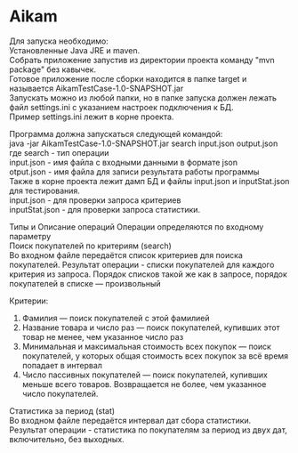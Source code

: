 # Aikam
Для запуска необходимо:<br>
Установленные Java JRE и maven.<br>
Собрать приложение запустив из директории проекта команду "mvn package" без кавычек.<br>
Готовое приложение после сборки находится в папке target и называется AikamTestCase-1.0-SNAPSHOT.jar<br>
Запускать можно из любой папки, но в папке запуска должен лежать файл settings.ini с указанием настроек подключения к БД.<br>
Пример settings.ini лежит в корне проекта.<br>

Программа должна запускаться следующей командой:<br>
java -jar AikamTestCase-1.0-SNAPSHOT.jar search input.json output.json<br>
где search - тип операции<br>
input.json - имя файла с входными данными в формате json<br>
otput.json - имя файла для записи результата работы программы<br>
Также в корне проекта лежит дамп БД и файлы input.json и inputStat.json для тестирования.<br>
input.json - для проверки запроса критериев <br>
inputStat.json - для проверки запроса статистики.<br>

Типы и Описание операций Операции определяются по входному параметру <br>
Поиск покупателей по критериям (search) <br>
Во входном файле передаётся список критериев для поиска покупателей. Результат операции - списки покупателей для каждого критерия из запроса. Порядок списков такой же как в запросе, порядок покупателей в списке — произвольный <br>

 
Критерии:  
1. Фамилия — поиск покупателей с этой фамилией  
2. Название товара и число раз — поиск покупателей, купивших этот товар не менее, чем указанное число раз 
3. Минимальная и максимальная стоимость всех покупок — поиск покупателей, у которых общая стоимость всех покупок за всё время попадает в интервал 
4. Число пассивных покупателей — поиск покупателей, купивших меньше всего товаров. Возвращается не более, чем указанное число покупателей.

Статистика за период (stat) <br>
Во входном файле передаётся интервал дат сбора статистики. <br>
Результат операции - статистика по покупателям за период из двух дат, включительно, без выходных.<br>
